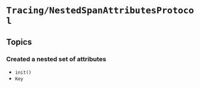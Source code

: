 # ``Tracing/NestedSpanAttributesProtocol``

## Topics

### Created a nested set of attributes

- ``init()``
- ``Key``
